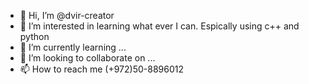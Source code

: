 - 👋 Hi, I’m @dvir-creator
- 👀 I’m interested in learning what ever I can. Espically using c++ and python
- 🌱 I’m currently learning ...
- 💞️ I’m looking to collaborate on ...
- 📫 How to reach me (+972)50-8896012

<!---
dvir-creator/dvir-creator is a ✨ special ✨ repository because its `README.md` (this file) appears on your GitHub profile.
You can click the Preview link to take a look at your changes.
--->
